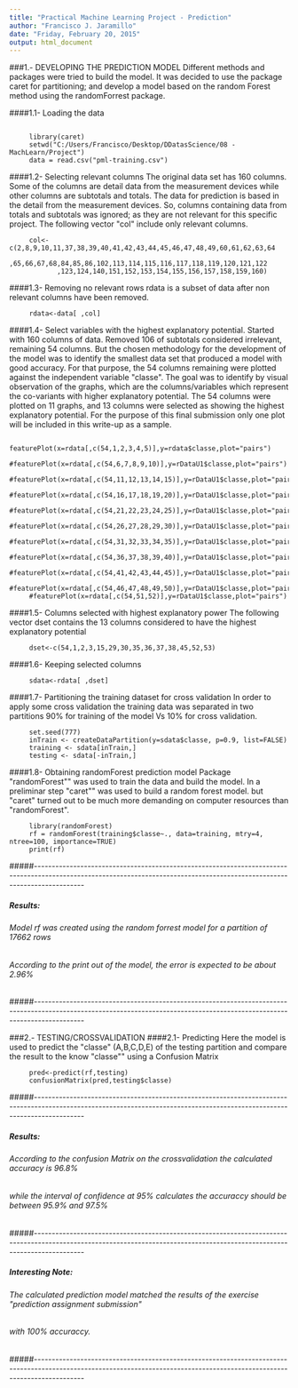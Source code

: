 ```yaml
---
title: "Practical Machine Learning Project - Prediction"
author: "Francisco J. Jaramillo"
date: "Friday, February 20, 2015"
output: html_document
---
```


###1.- DEVELOPING THE PREDICTION MODEL
Different methods and packages were tried to build the model. It was decided to use the package caret for partitioning; and develop a model based on the random Forest method using the randomForrest package.


####1.1- Loading the data
```{r}

     library(caret)
     setwd("C:/Users/Francisco/Desktop/DDatasScience/08 - MachLearn/Project")
     data = read.csv("pml-training.csv") 
```
####1.2- Selecting relevant columns
The original data set has 160 columns. Some of the columns are detail data from the measurement devices while other columns are subtotals and totals. The data for prediction is based in the detail from the measurement devices. So, columns containing data from totals and subtotals was ignored; as they are not relevant for this specific project. The following vector "col" include only relevant columns.
```{r}
     col<-c(2,8,9,10,11,37,38,39,40,41,42,43,44,45,46,47,48,49,60,61,62,63,64
            ,65,66,67,68,84,85,86,102,113,114,115,116,117,118,119,120,121,122
            ,123,124,140,151,152,153,154,155,156,157,158,159,160)
```
####1.3- Removing no relevant rows
rdata is a subset of data after non relevant columns have been removed.
```{r}
     rdata<-data[ ,col]
```

####1.4- Select variables with the highest explanatory potential.
Started with 160 columns of data. Removed 106 of subtotals considered irrelevant, remaining 54 columns. But the chosen methodology  for the development of the model was to identify the smallest data set that produced a model with good accuracy. For that purpose, the 54 columns remaining were plotted against the independent variable "classe". The goal was to identify by visual observation of the graphs, which are the columns/variables which represent the co-variants with higher explanatory potential.
The 54 columns were plotted on 11 graphs, and 13 columns were selected as showing the highest explanatory potential.
For the purpose of this final submission only one plot will be included in this write-up as a sample.

```{r}
     featurePlot(x=rdata[,c(54,1,2,3,4,5)],y=rdata$classe,plot="pairs")
     #featurePlot(x=rdata[,c(54,6,7,8,9,10)],y=rDataU1$classe,plot="pairs")
     #featurePlot(x=rdata[,c(54,11,12,13,14,15)],y=rDataU1$classe,plot="pairs")
     #featurePlot(x=rdata[,c(54,16,17,18,19,20)],y=rDataU1$classe,plot="pairs")
     #featurePlot(x=rdata[,c(54,21,22,23,24,25)],y=rDataU1$classe,plot="pairs") 
     #featurePlot(x=rdata[,c(54,26,27,28,29,30)],y=rDataU1$classe,plot="pairs")
     #featurePlot(x=rdata[,c(54,31,32,33,34,35)],y=rDataU1$classe,plot="pairs") 
     #featurePlot(x=rdata[,c(54,36,37,38,39,40)],y=rDataU1$classe,plot="pairs")
     #featurePlot(x=rdata[,c(54,41,42,43,44,45)],y=rDataU1$classe,plot="pairs")
     #featurePlot(x=rdata[,c(54,46,47,48,49,50)],y=rDataU1$classe,plot="pairs")
     #featurePlot(x=rdata[,c(54,51,52)],y=rDataU1$classe,plot="pairs")
```
####1.5- Columns selected with highest explanatory power
The following vector dset contains the 13 columns considered to have the highest explanatory potential
```{r}
     dset<-c(54,1,2,3,15,29,30,35,36,37,38,45,52,53)
```

####1.6- Keeping selected columns
```{r}
     sdata<-rdata[ ,dset]  
```
####1.7- Partitioning the training dataset for cross validation
In order to apply some cross validation the training data was separated in two partitions 90% for training of the model Vs 10% for cross validation. 
```{r}
     set.seed(777)
     inTrain <- createDataPartition(y=sdata$classe, p=0.9, list=FALSE)
     training <- sdata[inTrain,]
     testing <- sdata[-inTrain,]
```
####1.8- Obtaining randomForest prediction model
Package "randomForest"" was used to train the data and build the model. In a preliminar step "caret"" was used to build a random forest model. but "caret" turned out to be much more demanding on computer resources than "randomForest".  
```{r}
     library(randomForest)
     rf = randomForest(training$classe~., data=training, mtry=4, ntree=100, importance=TRUE)
     print(rf)
```
#####--------------------------------------------------------------------------------------------------------------------------------------------------------------------------
#####  Results:
######  Model rf was created using the random forrest model for a partition of 17662 rows
######  According to the print out of the model, the error is expected to be about 2.96% 
#####--------------------------------------------------------------------------------------------------------------------------------------------------------------------------


###2.- TESTING/CROSSVALIDATION
####2.1- Predicting
Here the model is used to predict the "classe" (A,B,C,D,E) of the testing partition and compare the result to the know "classe"" using a Confusion Matrix 
```{r}
     pred<-predict(rf,testing)
     confusionMatrix(pred,testing$classe)
```
#####--------------------------------------------------------------------------------------------------------------------------------------------------------------------------
#####   Results:
######   According to the confusion Matrix on the crossvalidation the calculated accuracy is 96.8% 
######   while the interval of confidence at 95% calculates the accuraccy should be between 95.9% and 97.5%
#####--------------------------------------------------------------------------------------------------------------------------------------------------------------------------
#####   Interesting Note:
######   The calculated prediction model matched the results of the exercise "prediction assignment submission" 
######   with 100% accuraccy.
#####--------------------------------------------------------------------------------------------------------------------------------------------------------------------------
